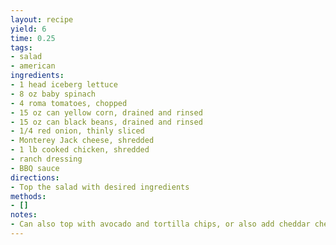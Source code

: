 ```yaml
---
layout: recipe
yield: 6
time: 0.25
tags:
- salad
- american
ingredients:
- 1 head iceberg lettuce
- 8 oz baby spinach
- 4 roma tomatoes, chopped
- 15 oz can yellow corn, drained and rinsed
- 15 oz can black beans, drained and rinsed
- 1/4 red onion, thinly sliced
- Monterey Jack cheese, shredded
- 1 lb cooked chicken, shredded
- ranch dressing
- BBQ sauce
directions:
- Top the salad with desired ingredients
methods:
- []
notes:
- Can also top with avocado and tortilla chips, or also add cheddar cheese
---
```

